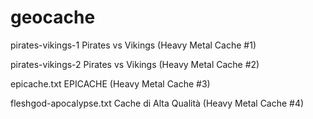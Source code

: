 # geocache

pirates-vikings-1
Pirates vs Vikings (Heavy Metal Cache #1)

pirates-vikings-2
Pirates vs Vikings (Heavy Metal Cache #2)

epicache.txt
EPICACHE (Heavy Metal Cache #3)

fleshgod-apocalypse.txt
Cache di Alta Qualità (Heavy Metal Cache #4)
